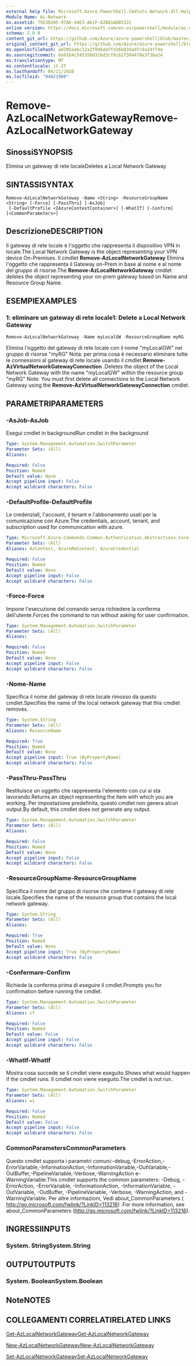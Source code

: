 ```yaml
---
external help file: Microsoft.Azure.PowerShell.Cmdlets.Network.dll-Help.xml
Module Name: Az.Network
ms.assetid: 75E30205-97AD-44E3-A61F-62B81ADB532C
online version: https://docs.microsoft.com/en-us/powershell/module/az.network/remove-azlocalnetworkgateway
schema: 2.0.0
content_git_url: https://github.com/Azure/azure-powershell/blob/master/src/Network/Network/help/Remove-AzLocalNetworkGateway.md
original_content_git_url: https://github.com/Azure/azure-powershell/blob/master/src/Network/Network/help/Remove-AzLocalNetworkGateway.md
ms.openlocfilehash: ad205aabc12a2f0d6abffd16b83dadfc9a34ff4e
ms.sourcegitcommit: 6a91b4c545350d316d3cf8c62f384478e3f3ba24
ms.translationtype: MT
ms.contentlocale: it-IT
ms.lasthandoff: 04/21/2020
ms.locfileid: "94021980"
---
```

# <span data-ttu-id="e35da-101">Remove-AzLocalNetworkGateway</span><span class="sxs-lookup"><span data-stu-id="e35da-101">Remove-AzLocalNetworkGateway</span></span>

## <span data-ttu-id="e35da-102">Sinossi</span><span class="sxs-lookup"><span data-stu-id="e35da-102">SYNOPSIS</span></span>
<span data-ttu-id="e35da-103">Elimina un gateway di rete locale</span><span class="sxs-lookup"><span data-stu-id="e35da-103">Deletes a Local Network Gateway</span></span>

## <span data-ttu-id="e35da-104">SINTASSI</span><span class="sxs-lookup"><span data-stu-id="e35da-104">SYNTAX</span></span>

```
Remove-AzLocalNetworkGateway -Name <String> -ResourceGroupName <String> [-Force] [-PassThru] [-AsJob]
 [-DefaultProfile <IAzureContextContainer>] [-WhatIf] [-Confirm] [<CommonParameters>]
```

## <span data-ttu-id="e35da-105">Descrizione</span><span class="sxs-lookup"><span data-stu-id="e35da-105">DESCRIPTION</span></span>
<span data-ttu-id="e35da-106">Il gateway di rete locale è l'oggetto che rappresenta il dispositivo VPN in locale.</span><span class="sxs-lookup"><span data-stu-id="e35da-106">The Local Network Gateway is the object representing your VPN device On-Premises.</span></span>
<span data-ttu-id="e35da-107">Il cmdlet **Remove-AzLocalNetworkGateway** Elimina l'oggetto che rappresenta il Gateway on-Prem in base al nome e al nome del gruppo di risorse.</span><span class="sxs-lookup"><span data-stu-id="e35da-107">The **Remove-AzLocalNetworkGateway** cmdlet deletes the object representing your on-prem gateway based on Name and Resource Group Name.</span></span>

## <span data-ttu-id="e35da-108">ESEMPI</span><span class="sxs-lookup"><span data-stu-id="e35da-108">EXAMPLES</span></span>

### <span data-ttu-id="e35da-109">1: eliminare un gateway di rete locale</span><span class="sxs-lookup"><span data-stu-id="e35da-109">1: Delete a Local Network Gateway</span></span>
```
Remove-AzLocalNetworkGateway -Name myLocalGW -ResourceGroupName myRG
```

<span data-ttu-id="e35da-110">Elimina l'oggetto del gateway di rete locale con il nome "myLocalGW" nel gruppo di risorse "myRG" Nota: per prima cosa è necessario eliminare tutte le connessioni al gateway di rete locale usando il cmdlet **Remove-AzVirtualNetworkGatewayConnection** .</span><span class="sxs-lookup"><span data-stu-id="e35da-110">Deletes the object of the Local Network Gateway with the name "myLocalGW" within the resource group "myRG" Note: You must first delete all connections to the Local Network Gateway using the **Remove-AzVirtualNetworkGatewayConnection** cmdlet.</span></span>

## <span data-ttu-id="e35da-111">PARAMETRI</span><span class="sxs-lookup"><span data-stu-id="e35da-111">PARAMETERS</span></span>

### <span data-ttu-id="e35da-112">-AsJob</span><span class="sxs-lookup"><span data-stu-id="e35da-112">-AsJob</span></span>
<span data-ttu-id="e35da-113">Esegui cmdlet in background</span><span class="sxs-lookup"><span data-stu-id="e35da-113">Run cmdlet in the background</span></span>

```yaml
Type: System.Management.Automation.SwitchParameter
Parameter Sets: (All)
Aliases:

Required: False
Position: Named
Default value: None
Accept pipeline input: False
Accept wildcard characters: False
```

### <span data-ttu-id="e35da-114">-DefaultProfile</span><span class="sxs-lookup"><span data-stu-id="e35da-114">-DefaultProfile</span></span>
<span data-ttu-id="e35da-115">Le credenziali, l'account, il tenant e l'abbonamento usati per la comunicazione con Azure.</span><span class="sxs-lookup"><span data-stu-id="e35da-115">The credentials, account, tenant, and subscription used for communication with azure.</span></span>

```yaml
Type: Microsoft.Azure.Commands.Common.Authentication.Abstractions.Core.IAzureContextContainer
Parameter Sets: (All)
Aliases: AzContext, AzureRmContext, AzureCredential

Required: False
Position: Named
Default value: None
Accept pipeline input: False
Accept wildcard characters: False
```

### <span data-ttu-id="e35da-116">-Force</span><span class="sxs-lookup"><span data-stu-id="e35da-116">-Force</span></span>
<span data-ttu-id="e35da-117">Impone l'esecuzione del comando senza richiedere la conferma dell'utente.</span><span class="sxs-lookup"><span data-stu-id="e35da-117">Forces the command to run without asking for user confirmation.</span></span>

```yaml
Type: System.Management.Automation.SwitchParameter
Parameter Sets: (All)
Aliases:

Required: False
Position: Named
Default value: None
Accept pipeline input: False
Accept wildcard characters: False
```

### <span data-ttu-id="e35da-118">-Nome</span><span class="sxs-lookup"><span data-stu-id="e35da-118">-Name</span></span>
<span data-ttu-id="e35da-119">Specifica il nome del gateway di rete locale rimosso da questo cmdlet.</span><span class="sxs-lookup"><span data-stu-id="e35da-119">Specifies the name of the local network gateway that this cmdlet removes.</span></span>

```yaml
Type: System.String
Parameter Sets: (All)
Aliases: ResourceName

Required: True
Position: Named
Default value: None
Accept pipeline input: True (ByPropertyName)
Accept wildcard characters: False
```

### <span data-ttu-id="e35da-120">-PassThru</span><span class="sxs-lookup"><span data-stu-id="e35da-120">-PassThru</span></span>
<span data-ttu-id="e35da-121">Restituisce un oggetto che rappresenta l'elemento con cui si sta lavorando.</span><span class="sxs-lookup"><span data-stu-id="e35da-121">Returns an object representing the item with which you are working.</span></span>
<span data-ttu-id="e35da-122">Per impostazione predefinita, questo cmdlet non genera alcun output.</span><span class="sxs-lookup"><span data-stu-id="e35da-122">By default, this cmdlet does not generate any output.</span></span>

```yaml
Type: System.Management.Automation.SwitchParameter
Parameter Sets: (All)
Aliases:

Required: False
Position: Named
Default value: None
Accept pipeline input: False
Accept wildcard characters: False
```

### <span data-ttu-id="e35da-123">-ResourceGroupName</span><span class="sxs-lookup"><span data-stu-id="e35da-123">-ResourceGroupName</span></span>
<span data-ttu-id="e35da-124">Specifica il nome del gruppo di risorse che contiene il gateway di rete locale.</span><span class="sxs-lookup"><span data-stu-id="e35da-124">Specifies the name of the resource group that contains the local network gateway.</span></span>

```yaml
Type: System.String
Parameter Sets: (All)
Aliases:

Required: True
Position: Named
Default value: None
Accept pipeline input: True (ByPropertyName)
Accept wildcard characters: False
```

### <span data-ttu-id="e35da-125">-Confermare</span><span class="sxs-lookup"><span data-stu-id="e35da-125">-Confirm</span></span>
<span data-ttu-id="e35da-126">Richiede la conferma prima di eseguire il cmdlet.</span><span class="sxs-lookup"><span data-stu-id="e35da-126">Prompts you for confirmation before running the cmdlet.</span></span>

```yaml
Type: System.Management.Automation.SwitchParameter
Parameter Sets: (All)
Aliases: cf

Required: False
Position: Named
Default value: False
Accept pipeline input: False
Accept wildcard characters: False
```

### <span data-ttu-id="e35da-127">-WhatIf</span><span class="sxs-lookup"><span data-stu-id="e35da-127">-WhatIf</span></span>
<span data-ttu-id="e35da-128">Mostra cosa succede se il cmdlet viene eseguito.</span><span class="sxs-lookup"><span data-stu-id="e35da-128">Shows what would happen if the cmdlet runs.</span></span>
<span data-ttu-id="e35da-129">Il cmdlet non viene eseguito.</span><span class="sxs-lookup"><span data-stu-id="e35da-129">The cmdlet is not run.</span></span>

```yaml
Type: System.Management.Automation.SwitchParameter
Parameter Sets: (All)
Aliases: wi

Required: False
Position: Named
Default value: False
Accept pipeline input: False
Accept wildcard characters: False
```

### <span data-ttu-id="e35da-130">CommonParameters</span><span class="sxs-lookup"><span data-stu-id="e35da-130">CommonParameters</span></span>
<span data-ttu-id="e35da-131">Questo cmdlet supporta i parametri comuni:-debug,-ErrorAction,-ErrorVariable,-InformationAction,-InformationVariable,-OutVariable,-OutBuffer,-PipelineVariable,-Verbose,-WarningAction e-WarningVariable.</span><span class="sxs-lookup"><span data-stu-id="e35da-131">This cmdlet supports the common parameters: -Debug, -ErrorAction, -ErrorVariable, -InformationAction, -InformationVariable, -OutVariable, -OutBuffer, -PipelineVariable, -Verbose, -WarningAction, and -WarningVariable.</span></span> <span data-ttu-id="e35da-132">Per altre informazioni, Vedi about_CommonParameters ( http://go.microsoft.com/fwlink/?LinkID=113216) .</span><span class="sxs-lookup"><span data-stu-id="e35da-132">For more information, see about_CommonParameters (http://go.microsoft.com/fwlink/?LinkID=113216).</span></span>

## <span data-ttu-id="e35da-133">INGRESSI</span><span class="sxs-lookup"><span data-stu-id="e35da-133">INPUTS</span></span>

### <span data-ttu-id="e35da-134">System. String</span><span class="sxs-lookup"><span data-stu-id="e35da-134">System.String</span></span>

## <span data-ttu-id="e35da-135">OUTPUT</span><span class="sxs-lookup"><span data-stu-id="e35da-135">OUTPUTS</span></span>

### <span data-ttu-id="e35da-136">System. Boolean</span><span class="sxs-lookup"><span data-stu-id="e35da-136">System.Boolean</span></span>

## <span data-ttu-id="e35da-137">Note</span><span class="sxs-lookup"><span data-stu-id="e35da-137">NOTES</span></span>

## <span data-ttu-id="e35da-138">COLLEGAMENTI CORRELATI</span><span class="sxs-lookup"><span data-stu-id="e35da-138">RELATED LINKS</span></span>

[<span data-ttu-id="e35da-139">Get-AzLocalNetworkGateway</span><span class="sxs-lookup"><span data-stu-id="e35da-139">Get-AzLocalNetworkGateway</span></span>](./Get-AzLocalNetworkGateway.md)

[<span data-ttu-id="e35da-140">New-AzLocalNetworkGateway</span><span class="sxs-lookup"><span data-stu-id="e35da-140">New-AzLocalNetworkGateway</span></span>](./New-AzLocalNetworkGateway.md)

[<span data-ttu-id="e35da-141">Set-AzLocalNetworkGateway</span><span class="sxs-lookup"><span data-stu-id="e35da-141">Set-AzLocalNetworkGateway</span></span>](./Set-AzLocalNetworkGateway.md)
